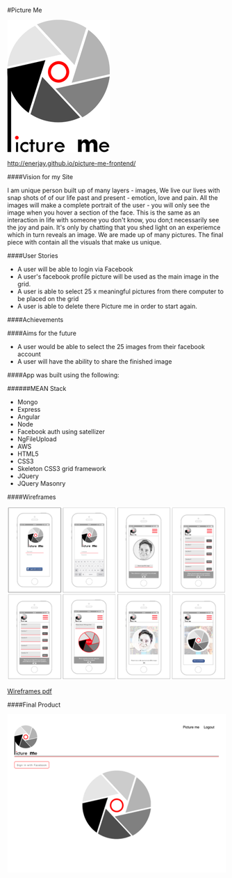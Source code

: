 #Picture Me

![image](https://github.com/enerjay/picture-me-frontend/blob/master/images/picture-me-logo-small.png)

http://enerjay.github.io/picture-me-frontend/


####Vision for my Site

I am unique person built up of many layers - images, We live our lives with snap shots of of our life past and present - emotion, love and pain. 
All the images will make a complete portrait of the user - you will only see the image when you hover a section of the face. This is the same as an interaction in life with someone you don't know, you don;t necessarily see the joy and pain. It's only by chatting that you shed light on an experiemce which in turn reveals an image. We are made up of many pictures. The final piece with contain all the visuals that make us unique.


####User Stories

- A user will be able to login via Facebook
- A user's facebook profile picture will be used as the main image in the grid.
- A user is able to select 25 x meaningful pictures from there computer to be placed on the grid
- A user is able to delete there Picture me in order to start again.


####Achievements





####Aims for the future
- A user would be able to select the 25 images from their facebook account
- A user will have the ability to share the finished image



####App was built using the following:

######MEAN Stack
- Mongo
- Express
- Angular
- Node
- Facebook auth using satellizer
- NgFileUpload
- AWS
- HTML5
- CSS3
- Skeleton CSS3 grid framework
- JQuery
- JQuery Masonry

####Wireframes

![image](https://github.com/enerjay/picture-me-frontend/blob/master/images/wireframe.png)

[Wireframes pdf](https://github.com/enerjay/picture-me-frontend/blob/master/wireframes-final.pdf)


####Final Product

![image](https://github.com/enerjay/picture-me-frontend/blob/master/images/screen.png)






